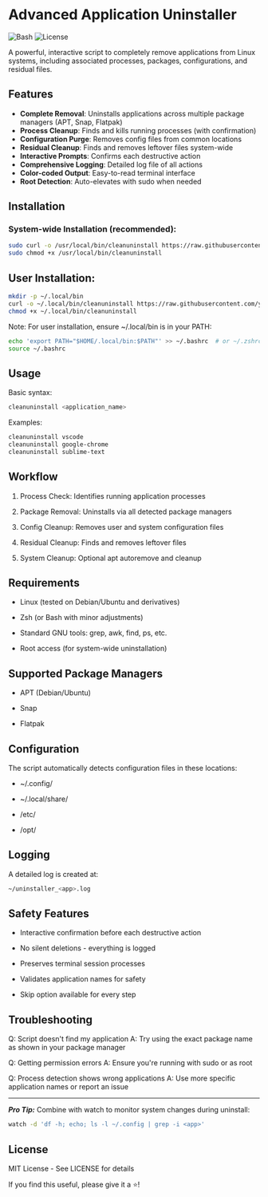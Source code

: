 # Advanced Application Uninstaller

![Bash](https://img.shields.io/badge/Shell-Zsh-4EAA25?logo=gnu-bash)
![License](https://img.shields.io/badge/License-MIT-blue)

A powerful, interactive script to completely remove applications from Linux systems, including associated processes, packages, configurations, and residual files.

## Features

- **Complete Removal**: Uninstalls applications across multiple package managers (APT, Snap, Flatpak)
- **Process Cleanup**: Finds and kills running processes (with confirmation)
- **Configuration Purge**: Removes config files from common locations
- **Residual Cleanup**: Finds and removes leftover files system-wide
- **Interactive Prompts**: Confirms each destructive action
- **Comprehensive Logging**: Detailed log file of all actions
- **Color-coded Output**: Easy-to-read terminal interface
- **Root Detection**: Auto-elevates with sudo when needed

## Installation

### System-wide Installation (recommended):

```bash
sudo curl -o /usr/local/bin/cleanuninstall https://raw.githubusercontent.com/yourrepo/cleanuninstall/main/cleanuninstall.sh
sudo chmod +x /usr/local/bin/cleanuninstall
```

## User Installation:

```bash
mkdir -p ~/.local/bin
curl -o ~/.local/bin/cleanuninstall https://raw.githubusercontent.com/yourrepo/cleanuninstall/main/cleanuninstall.sh
chmod +x ~/.local/bin/cleanuninstall
```

Note: For user installation, ensure ~/.local/bin is in your PATH:

```bash
echo 'export PATH="$HOME/.local/bin:$PATH"' >> ~/.bashrc  # or ~/.zshrc
source ~/.bashrc
```

## Usage

Basic syntax:

```bash
cleanuninstall <application_name>
```

Examples:

```bash
cleanuninstall vscode
cleanuninstall google-chrome
cleanuninstall sublime-text
```

## Workflow

1. Process Check: Identifies running application processes

2. Package Removal: Uninstalls via all detected package managers

3. Config Cleanup: Removes user and system configuration files

4. Residual Cleanup: Finds and removes leftover files

5. System Cleanup: Optional apt autoremove and cleanup

## Requirements

- Linux (tested on Debian/Ubuntu and derivatives)

- Zsh (or Bash with minor adjustments)

- Standard GNU tools: grep, awk, find, ps, etc.

- Root access (for system-wide uninstallation)

## Supported Package Managers

- APT (Debian/Ubuntu)

- Snap

- Flatpak

## Configuration

The script automatically detects configuration files in these locations:

- ~/.config/<app>

- ~/.local/share/<app>

- /etc/<app>

- /opt/<app>

## Logging

A detailed log is created at:

```bash
~/uninstaller_<app>.log
```

## Safety Features

- Interactive confirmation before each destructive action

- No silent deletions - everything is logged

- Preserves terminal session processes

- Validates application names for safety

- Skip option available for every step

## Troubleshooting

Q: Script doesn't find my application
A: Try using the exact package name as shown in your package manager

Q: Getting permission errors
A: Ensure you're running with sudo or as root

Q: Process detection shows wrong applications
A: Use more specific application names or report an issue

---

**_Pro Tip:_** Combine with watch to monitor system changes during uninstall:

```bash
watch -d 'df -h; echo; ls -l ~/.config | grep -i <app>'
```

## License

MIT License - See LICENSE for details

If you find this useful, please give it a ⭐!
